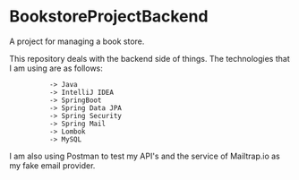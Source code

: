 # BookstoreProjectBackend
A project for managing a book store. 

This repository deals with the backend side of things.
The technologies that I am using are as follows:

              -> Java
              -> IntelliJ IDEA
              -> SpringBoot
              -> Spring Data JPA
              -> Spring Security
              -> Spring Mail
              -> Lombok
              -> MySQL
            
I am also using Postman to test my API's and the service of Mailtrap.io as my fake email provider.
